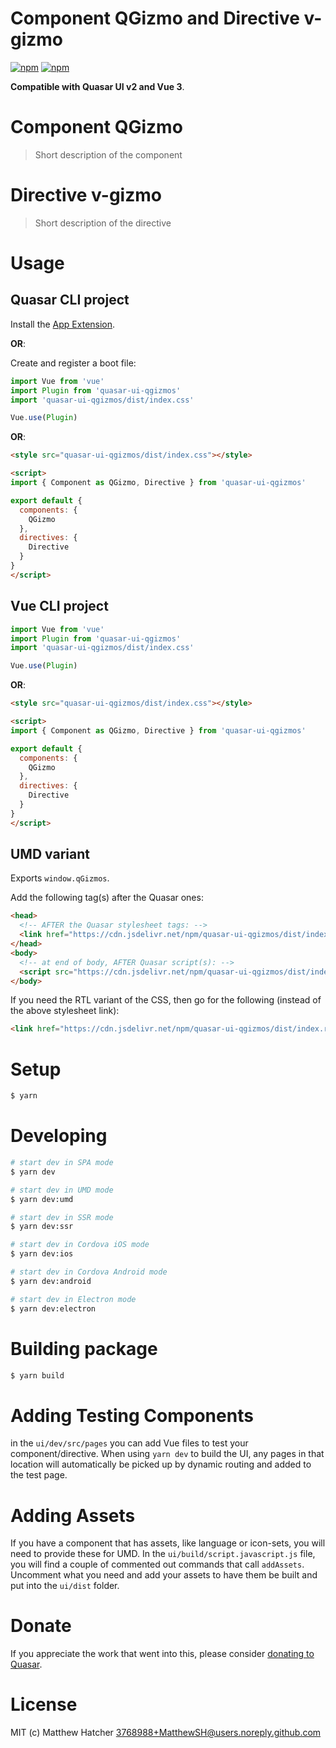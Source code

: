 # Component QGizmo and Directive v-gizmo

[![npm](https://img.shields.io/npm/v/quasar-ui-qgizmos.svg?label=quasar-ui-qgizmos)](https://www.npmjs.com/package/quasar-ui-qgizmos)
[![npm](https://img.shields.io/npm/dt/quasar-ui-qgizmos.svg)](https://www.npmjs.com/package/quasar-ui-qgizmos)

**Compatible with Quasar UI v2 and Vue 3**.

# Component QGizmo
> Short description of the component

# Directive v-gizmo
> Short description of the directive

# Usage

## Quasar CLI project

Install the [App Extension](../app-extension).

**OR**:

Create and register a boot file:

```js
import Vue from 'vue'
import Plugin from 'quasar-ui-qgizmos'
import 'quasar-ui-qgizmos/dist/index.css'

Vue.use(Plugin)
```

**OR**:

```html
<style src="quasar-ui-qgizmos/dist/index.css"></style>

<script>
import { Component as QGizmo, Directive } from 'quasar-ui-qgizmos'

export default {
  components: {
    QGizmo
  },
  directives: {
    Directive
  }
}
</script>
```

## Vue CLI project

```js
import Vue from 'vue'
import Plugin from 'quasar-ui-qgizmos'
import 'quasar-ui-qgizmos/dist/index.css'

Vue.use(Plugin)
```

**OR**:

```html
<style src="quasar-ui-qgizmos/dist/index.css"></style>

<script>
import { Component as QGizmo, Directive } from 'quasar-ui-qgizmos'

export default {
  components: {
    QGizmo
  },
  directives: {
    Directive
  }
}
</script>
```

## UMD variant

Exports `window.qGizmos`.

Add the following tag(s) after the Quasar ones:

```html
<head>
  <!-- AFTER the Quasar stylesheet tags: -->
  <link href="https://cdn.jsdelivr.net/npm/quasar-ui-qgizmos/dist/index.min.css" rel="stylesheet" type="text/css">
</head>
<body>
  <!-- at end of body, AFTER Quasar script(s): -->
  <script src="https://cdn.jsdelivr.net/npm/quasar-ui-qgizmos/dist/index.umd.min.js"></script>
</body>
```
If you need the RTL variant of the CSS, then go for the following (instead of the above stylesheet link):
```html
<link href="https://cdn.jsdelivr.net/npm/quasar-ui-qgizmos/dist/index.rtl.min.css" rel="stylesheet" type="text/css">
```

# Setup
```bash
$ yarn
```

# Developing
```bash
# start dev in SPA mode
$ yarn dev

# start dev in UMD mode
$ yarn dev:umd

# start dev in SSR mode
$ yarn dev:ssr

# start dev in Cordova iOS mode
$ yarn dev:ios

# start dev in Cordova Android mode
$ yarn dev:android

# start dev in Electron mode
$ yarn dev:electron
```

# Building package
```bash
$ yarn build
```

# Adding Testing Components
in the `ui/dev/src/pages` you can add Vue files to test your component/directive. When using `yarn dev` to build the UI, any pages in that location will automatically be picked up by dynamic routing and added to the test page.

# Adding Assets
If you have a component that has assets, like language or icon-sets, you will need to provide these for UMD. In the `ui/build/script.javascript.js` file, you will find a couple of commented out commands that call `addAssets`. Uncomment what you need and add your assets to have them be built and put into the `ui/dist` folder.

# Donate
If you appreciate the work that went into this, please consider [donating to Quasar](https://donate.quasar.dev).

# License
MIT (c) Matthew Hatcher <3768988+MatthewSH@users.noreply.github.com>
